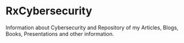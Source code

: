 # RxCybersecurity
Information about Cybersecurity and Repository of my Articles, Blogs, Books, Presentations and other information.
